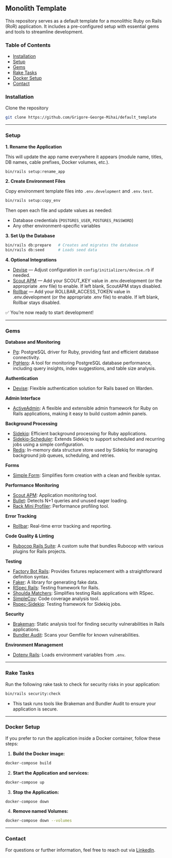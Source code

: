 ## Monolith Template

This repository serves as a default template for a monolithic Ruby on Rails (RoR) application. It includes a pre-configured setup with essential gems and tools to streamline development.

### Table of Contents

- [Installation](#installation)
- [Setup](#setup)
- [Gems](#gems)
- [Rake Tasks](#rake-tasks)
- [Docker Setup](#docker-setup)
- [Contact](#contact)

### Installation
Clone the repository
```bash
git clone https://github.com/Grigore-George-Mihai/default_template
```

---

### Setup
**1. Rename the Application**

This will update the app name everywhere it appears (module name, titles, DB names, cable prefixes, Docker volumes, etc.).
```bash
bin/rails setup:rename_app
```

**2. Create Environment Files**

Copy environment template files into `.env.development` and `.env.test`.
```bash
bin/rails setup:copy_env
```
Then open each file and update values as needed:
- Database credentials (`POSTGRES_USER`, `POSTGRES_PASSWORD`)
- Any other environment-specific variables

**3. Set Up the Database**
```bash
bin/rails db:prepare   # Creates and migrates the database
bin/rails db:seed      # Loads seed data
```

**4. Optional Integrations**
- [Devise](https://github.com/heartcombo/devise) — Adjust configuration in `config/initializers/devise.rb` if needed.
- [Scout APM](https://github.com/scoutapp/scout_apm_ruby) — Add your SCOUT_KEY value in .env.development (or the appropriate .env file) to enable. If left blank, ScoutAPM stays disabled.
- [Rollbar](https://github.com/rollbar/rollbar-gem) — Add your ROLLBAR_ACCESS_TOKEN value in .env.development (or the appropriate .env file) to enable. If left blank, Rollbar stays disabled.

 ✅ You’re now ready to start development!

---

### Gems

**Database and Monitoring**
- [Pg](https://github.com/ged/ruby-pg): PostgreSQL driver for Ruby, providing fast and efficient database connectivity.
- [PgHero](https://github.com/ankane/pghero): A tool for monitoring PostgreSQL database performance, including query insights, index suggestions, and table size analysis.

**Authentication**
- [Devise](https://github.com/heartcombo/devise): Flexible authentication solution for Rails based on Warden.

**Admin Interface**
- [ActiveAdmin](https://github.com/activeadmin/activeadmin): A flexible and extensible admin framework for Ruby on Rails applications, making it easy to build custom admin panels.

**Background Processing**
- [Sidekiq](https://github.com/mperham/sidekiq): Efficient background processing for Ruby applications.
- [Sidekiq-Scheduler](https://github.com/moove-it/sidekiq-scheduler): Extends Sidekiq to support scheduled and recurring jobs using a simple configuration.
- [Redis](https://github.com/redis/redis-rb): In-memory data structure store used by Sidekiq for managing background job queues, scheduling, and retries.

**Forms**
- [Simple Form](https://github.com/heartcombo/simple_form): Simplifies form creation with a clean and flexible syntax.

**Performance Monitoring**
- [Scout APM](https://github.com/scoutapp/scout_apm_ruby): Application monitoring tool.
- [Bullet](https://github.com/flyerhzm/bullet): Detects N+1 queries and unused eager loading.
- [Rack Mini Profiler](https://github.com/MiniProfiler/rack-mini-profiler): Performance profiling tool.

**Error Tracking**
- [Rollbar](https://github.com/rollbar/rollbar-gem): Real-time error tracking and reporting.

**Code Quality & Linting**
- [Rubocop Rails Suite](https://github.com/Grigore-George-Mihai/rubocop-rails-suite): A custom suite that bundles Rubocop with various plugins for Rails projects.

**Testing**
- [Factory Bot Rails](https://github.com/thoughtbot/factory_bot_rails): Provides fixtures replacement with a straightforward definition syntax.
- [Faker](https://github.com/faker-ruby/faker): A library for generating fake data.
- [RSpec Rails](https://github.com/rspec/rspec-rails): Testing framework for Rails.
- [Shoulda Matchers](https://github.com/thoughtbot/shoulda-matchers): Simplifies testing Rails applications with RSpec.
- [SimpleCov](https://github.com/simplecov-ruby/simplecov): Code coverage analysis tool.
- [Rspec-Sidekiq](https://github.com/philostler/rspec-sidekiq): Testing framework for Sidekiq jobs.

**Security**
- [Brakeman](https://github.com/presidentbeef/brakeman): Static analysis tool for finding security vulnerabilities in Rails applications.
- [Bundler Audit](https://github.com/rubysec/bundler-audit): Scans your Gemfile for known vulnerabilities.

**Environment Management**
- [Dotenv Rails](https://github.com/bkeepers/dotenv): Loads environment variables from `.env`.

---

### Rake Tasks
Run the following rake task to check for security risks in your application:
```bash
bin/rails security:check
```
- This task runs tools like Brakeman and Bundler Audit to ensure your application is secure.

---

### Docker Setup
If you prefer to run the application inside a Docker container, follow these steps:

1. **Build the Docker image:**
```bash
docker-compose build
```

2. **Start the Application and services:**
```bash
docker-compose up
```

3. **Stop the Application:**
```bash
docker-compose down
```

4. **Remove named Volumes:**
```bash
docker-compose down --volumes
```

---

### Contact
For questions or further information, feel free to reach out via [LinkedIn](https://www.linkedin.com/in/grigore-george-mihai-73981b86/).
